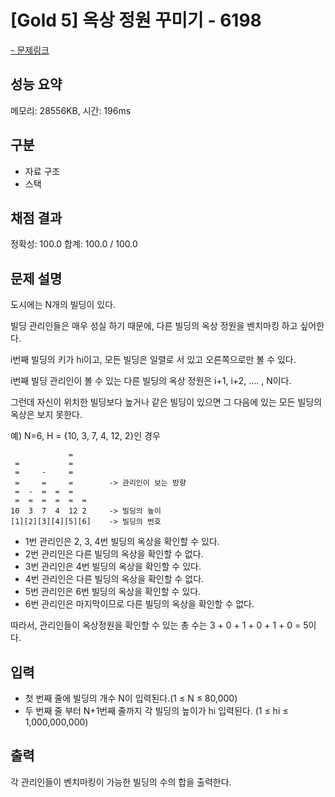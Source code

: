# [Gold 5] 옥상 정원 꾸미기 - 6198

<a href="https://www.acmicpc.net/problem/6198">- 문제링크</a>

## 성능 요약

메모리: 28556KB, 시간: 196ms

## 구분

- 자료 구조
- 스택

## 채점 결과

정확성: 100.0
합계: 100.0 / 100.0

## 문제 설명

도시에는 N개의 빌딩이 있다.

빌딩 관리인들은 매우 성실 하기 때문에, 다른 빌딩의 옥상 정원을 벤치마킹 하고 싶어한다.

i번째 빌딩의 키가 hi이고, 모든 빌딩은 일렬로 서 있고 오른쪽으로만 볼 수 있다.

i번째 빌딩 관리인이 볼 수 있는 다른 빌딩의 옥상 정원은 i+1, i+2, .... , N이다.

그런데 자신이 위치한 빌딩보다 높거나 같은 빌딩이 있으면 그 다음에 있는 모든 빌딩의 옥상은 보지 못한다.

예) N=6, H = {10, 3, 7, 4, 12, 2}인 경우

```
             =
 =           =
 =     -     =
 =     =     =        -> 관리인이 보는 방향
 =  -  =  =  =
 =  =  =  =  =  =
10  3  7  4  12 2     -> 빌딩의 높이
[1][2][3][4][5][6]    -> 빌딩의 번호
```

- 1번 관리인은 2, 3, 4번 빌딩의 옥상을 확인할 수 있다.
- 2번 관리인은 다른 빌딩의 옥상을 확인할 수 없다.
- 3번 관리인은 4번 빌딩의 옥상을 확인할 수 있다.
- 4번 관리인은 다른 빌딩의 옥상을 확인할 수 없다.
- 5번 관리인은 6번 빌딩의 옥상을 확인할 수 있다.
- 6번 관리인은 마지막이므로 다른 빌딩의 옥상을 확인할 수 없다.

따라서, 관리인들이 옥상정원을 확인할 수 있는 총 수는 3 + 0 + 1 + 0 + 1 + 0 = 5이다.

## 입력

- 첫 번째 줄에 빌딩의 개수 N이 입력된다.(1 ≤ N ≤ 80,000)
- 두 번째 줄 부터 N+1번째 줄까지 각 빌딩의 높이가 hi 입력된다. (1 ≤ hi ≤ 1,000,000,000)

## 출력

각 관리인들이 벤치마킹이 가능한 빌딩의 수의 합을 출력한다.
